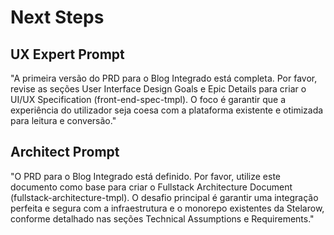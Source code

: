 # Next Steps

## UX Expert Prompt
"A primeira versão do PRD para o Blog Integrado está completa. Por favor, revise as seções User Interface Design Goals e Epic Details para criar o UI/UX Specification (front-end-spec-tmpl). O foco é garantir que a experiência do utilizador seja coesa com a plataforma existente e otimizada para leitura e conversão."

## Architect Prompt
"O PRD para o Blog Integrado está definido. Por favor, utilize este documento como base para criar o Fullstack Architecture Document (fullstack-architecture-tmpl). O desafio principal é garantir uma integração perfeita e segura com a infraestrutura e o monorepo existentes da Stelarow, conforme detalhado nas seções Technical Assumptions e Requirements."